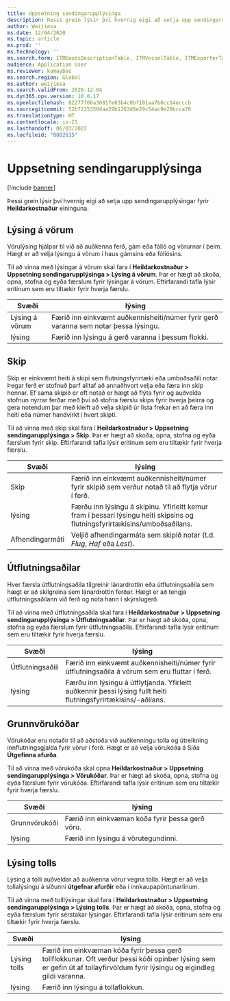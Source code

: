```yaml
---
title: Uppsetning sendingarupplýsinga
description: Þessi grein lýsir því hvernig eigi að setja upp sendingarupplýsingar fyrir Heildarkostnaður eininguna.
author: Weijiesa
ms.date: 12/04/2020
ms.topic: article
ms.prod: ''
ms.technology: ''
ms.search.form: ITMGoodsDescriptionTable, ITMVesselTable, ITMExporterTable, ITMCommodityCodeTable, ITMCustomsDescription
audience: Application User
ms.reviewer: kamaybac
ms.search.region: Global
ms.author: weijiesa
ms.search.validFrom: 2020-12-04
ms.dyn365.ops.version: 10.0.17
ms.openlocfilehash: 62277f66a36817e83b4c0bf101aa7b6cc14ecccb
ms.sourcegitcommit: 52b7225350daa29b1263d8e29c54ac9e20bcca70
ms.translationtype: HT
ms.contentlocale: is-IS
ms.lasthandoff: 06/03/2022
ms.locfileid: "8882635"
---
```

# <a name="shipping-information-setup"></a>Uppsetning sendingarupplýsinga

[!include [banner](../../includes/banner.md)]

Þessi grein lýsir því hvernig eigi að setja upp sendingarupplýsingar fyrir **Heildarkostnaður** eininguna.

## <a name="description-of-goods"></a><a name="description-of-goods"></a>Lýsing á vörum

Vörulýsing hjálpar til við að auðkenna ferð, gám eða fólíó og vörurnar í þeim. Hægt er að velja lýsingu á vörum í haus gámsins eða fólíósins.

Til að vinna með lýsingar á vörum skal fara í **Heildarkostnaður \> Uppsetning sendingarupplýsinga \> Lýsing á vörum**. Þar er hægt að skoða, opna, stofna og eyða færslum fyrir lýsingar á vörum. Eftirfarandi tafla lýsir eritinum sem eru tiltækir fyrir hverja færslu.

| Svæði | lýsing |
|---|---|
| Lýsing á vörum | Færið inn einkvæmt auðkennisheiti/númer fyrir gerð varanna sem notar þessa lýsingu. |
| lýsing | Færið inn lýsingu á gerð varanna í þessum flokki. |

## <a name="vessels"></a><a name="vessels"></a>Skip

Skip er einkvæmt heiti á skipi sem flutningsfyrirtæki eða umboðsaðili notar. Þegar ferð er stofnuð þarf alltaf að annaðhvort velja eða færa inn skip hennar. Ef sama skipið er oft notað er hægt að flýta fyrir og auðvelda stofnun nýrrar ferðar með því að stofna færslu skips fyrir hverja þeirra og gera notendum þar með kleift að velja skipið úr lista frekar en að færa inn heiti eða númer handvirkt í hvert skipti.

Til að vinna með skip skal fara í **Heildarkostnaður \> Uppsetning sendingarupplýsinga \> Skip**. Þar er hægt að skoða, opna, stofna og eyða færslum fyrir skip. Eftirfarandi tafla lýsir eritinum sem eru tiltækir fyrir hverja færslu.

| Svæði | lýsing |
|---|---|
| Skip | Færið inn einkvæmt auðkennisheiti/númer fyrir skipið sem verður notað til að flytja vörur í ferð. |
| lýsing | Færðu inn lýsingu á skipinu. Yfirleitt kemur fram í þessari lýsingu heiti skipsins og flutningsfyrirtækisins/umboðsaðilans. |
| Afhendingarmáti | Veljið afhendingarmáta sem skipið notar (t.d. _Flug_, _Haf_ eða _Lest_). |

## <a name="exporters"></a>Útflutningsaðilar

Hver færsla útflutningsaðila tilgreinir lánardrottin eða útflutningsaðila sem hægt er að skilgreina sem lánardrottin ferðar. Hægt er að tengja útflutningsaðilann við ferð og nota hann í skýrslugerð.

Til að vinna með útflutningsaðila skal fara í **Heildarkostnaður \> Uppsetning sendingarupplýsinga \> Útflutningsaðilar**. Þar er hægt að skoða, opna, stofna og eyða færslum fyrir útflutningsaðila. Eftirfarandi tafla lýsir eritinum sem eru tiltækir fyrir hverja færslu.

| Svæði | lýsing |
|---|---|
| Útflutningsaðili | Færið inn einkvæmt auðkennisheiti/númer fyrir útflutningsaðila á vörum sem eru fluttar í ferð. |
| lýsing | Færðu inn lýsingu á útflytjanda. Yfirleitt auðkennir þessi lýsing fullt heiti flutningsfyrirtækisins/-aðilans. |

## <a name="commodity-codes"></a>Grunnvörukóðar

Vörukóðar eru notaðir til að aðstoða við auðkenningu tolla og útreikning innflutningsgjalda fyrir vörur í ferð. Hægt er að velja vörukóða á Síða **Útgefinna afurða**.

Til að vinna með vörukóða skal opna **Heildarkostnaður \> Uppsetning sendingarupplýsinga \> Vörukóðar**. Þar er hægt að skoða, opna, stofna og eyða færslum fyrir vörukóða. Eftirfarandi tafla lýsir eritinum sem eru tiltækir fyrir hverja færslu.

| Svæði | lýsing |
|---|---|
| Grunnvörukóði | Færið inn einkvæman kóða fyrir þessa gerð vöru. |
| lýsing | Færið inn lýsingu á vörutegundinni. |

## <a name="customs-description"></a>Lýsing tolls

Lýsing á tolli auðveldar að auðkenna vörur vegna tolla. Hægt er að velja tollalýsingu á síðunni **útgefnar afurðir** eða í innkaupapöntunarlínum.

Til að vinna með tolllýsingar skal fara í **Heildarkostnaður \> Uppsetning sendingarupplýsinga \> Lýsing tolls**. Þar er hægt að skoða, opna, stofna og eyða færslum fyrir sérstakar lýsingar. Eftirfarandi tafla lýsir eritinum sem eru tiltækir fyrir hverja færslu.

| Svæði | lýsing |
|---|---|
| Lýsing tolls | Færið inn einkvæman kóða fyrir þessa gerð tollflokkunar. Oft verður þessi kóði opinber lýsing sem er gefin út af tollayfirvöldum fyrir lýsingu og eigindleg gildi varanna. |
| lýsing | Færið inn lýsingu á tollaflokkun. |
